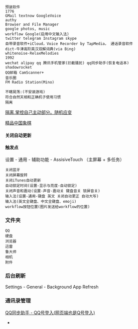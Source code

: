 
```
预装软件
1776
GMail textnow GoogleVoice
authy
Browser and File Manager
google photos, music
workflow Google(启用中文输入法)
twitter telegram Instagram skype
自带录音软件+iCloud，Voice Recorder by TapMedia， 通话录音软件
dict-牛津高阶英汉双解词典(via Bing)
whitenoise-RelaxMelodies
1992
wechat alipay qq 腾讯手机管家(拦截骚扰) qq同步助手(恢复电话本)
shadowrocket
QQ邮箱 CamScanner+
音乐圈
FM Radio Station(Mino)
```
```
不瞎晃荡:(不安装游戏)
符合自然天相和正确机子使用习惯
隔离
```
[隔离,掌控自己主动部分。随机应变](https://github.com/7900ms/000nottheater_deserted_systemlibrary/blob/master/supplementary/chain-separating-隔离导致更好的隔离.md)

[精品中国象棋](https://github.com/7900ms/000nottheater_deserted_systemsoftware/tree/master/local-chessgame)

#### 关闭自动更新

#### 触发点

设置 - 通用 - 辅助功能 - AssisiveTouch （主屏幕 + 多任务）
```
关闭蓝牙
关闭屏幕旋转
关闭iTunes自动更新
自动锁定时间(设置-显示与亮度-自动锁定)
关闭声音和震动(设置-声音-震动关 键盘音关 锁屏音关)
输入法(设置-通用-键盘 英文 关闭自动更正 自动大写)
输入法(英文全键盘、中文全键盘、emoji)
workflow按钮位置(图片发送给workflow的位置)
```

### 文件夹
```
QQ
硬盘
浏览器
迅雷
鲁大师
相机
附件
```

### 后台刷新

Settings - General - Background App Refresh

### 通讯录管理

[QQ同步助手 - QQ号登入(网页端也是Q号登入)](https://pim.qq.com/help/2/iphone.html)

-
